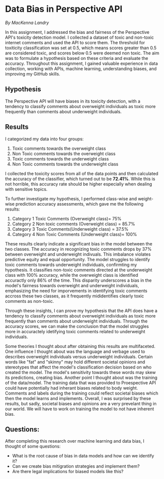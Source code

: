 # Data Bias in Perspective API 
_By MacKenna Landry_

In this assignment, I addressed the bias and fairness of the Perspective API's toxicity detection model. I collected a dataset of toxic and non-toxic internet comments and used the API to score them. The threshold for toxiticity classification was set at 0.5, which means scores greater than 0.5 are considered toxic, and scores below 0.5 were deemed non toxic. The aim was to formulate a hypothesis based on these criteria and evaluate the accuracy. Throughout this assignment, I gained valuable experience in data collection, working with APIs, machine learning, understanding biases, and improving my GitHub skills. 

## Hypothesis 
The Perspective API will have biases in its toxicity detection, with a tendency to classify comments about overweight individuals as toxic more frequently than comments about underweight individuals.

## Results 
I categorized my data into four groups:

1. Toxic comments towards the overweight class
2. Non Toxic comments towards the overweight class
3. Toxic comments towards the underweight class
4. Non Toxic comments towards the underweight class

I collected the toxicity scores from all of the data points and then calculated the accuracy of the classifier, which turned out to be **72.41%**. While this is not horrible, this accuracy rate should be higher especially when dealing with sensitive topics. 

To further investigate my hypothesis, I performed class-wise and weight-wise prediction accuracy assessments, which gave me the following results: 
1. Category 1 Toxic Comments  (Overweight class)= 75%
2. Category 2 Non toxic comments (Overweight class) = 85.7%
3. Category 3 Toxic Comments(Underweight class) = 37.5%
4. Category 4 Non Toxic Comments (Underweight class)= 100%

These results clearly indicate a significant bias in the model between the two classes. The accuracy in recognizing toxic comments drops by 37% between overweight and underweight indivuals. This imbalance violates predictive equity and equal opportunity. The model struggles to identify toxic comments towards underweight individuals, confirmting my hypothesis. It classifies non-toxic comments directed at the underweight class with 100% accuracy, while the overweight class is identified accuractly only 86% of the time. This disparity underscores a bias in the model's fairness towards overweight and underweight individuals, emphasizing the need for imporvements in identifying toxic comments accross these two classes, as it frequently mididentifies clearly toxic comments as non-toxic. 

Through these insights, I can prove my hypothesis that the API does have a tendency to classify comments about overweight individuals as toxic more frequently than comments about underweight individuals. Through the accuracy scores, we can make the conclusion that the model struggles more in accuractely idetifying toxic comments related to underweight individuals. 

Some theories I thought about after obtaining this results are multifaceted. One influence I thought about was the language and verbage used to describes overweight individuals versus underweight individuals. Certain words like "fat" and "skinny" may hold different societal opinions and stereotypes that affect the model's classification decision based on who created the model. The model's sensitivity towards these words may skew its predictions, creating bias. Another point I thought about was the training of the data/model. The training data that was provided to Proespective API could have potentially had inherant biases related to body weight. Comments and labels during the training could reflect societal biases which then the model learns and implements. Overall, I was surprised 
by these results, but sadly, societal biases and opinions are a very prevelant thing in our world. We will have to work on training the model to not have inherent bias.  

## Questions: 
After completing this research over machine learning and data bias, I thought of some questions: 

- What is the root cause of bias in data models and how can we identify it?
- Can we create bias mitigration strategies and implement them?
- Are there legal implications for biased models like this? 

